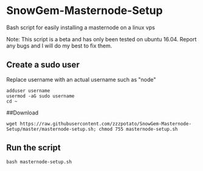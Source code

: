 # SnowGem-Masternode-Setup
Bash script for easily installing a masternode on a linux vps

Note: This script is a beta and has only been tested on ubuntu 16.04. Report any bugs and I will do my best to fix them.

## Create a sudo user
Replace username with an actual username such as "node"
```
adduser username
usermod -aG sudo username
cd ~
```

##Download
```
wget https://raw.githubusercontent.com/zzzpotato/SnowGem-Masternode-Setup/master/masternode-setup.sh; chmod 755 masternode-setup.sh
```

## Run the script
```
bash masternode-setup.sh
```
